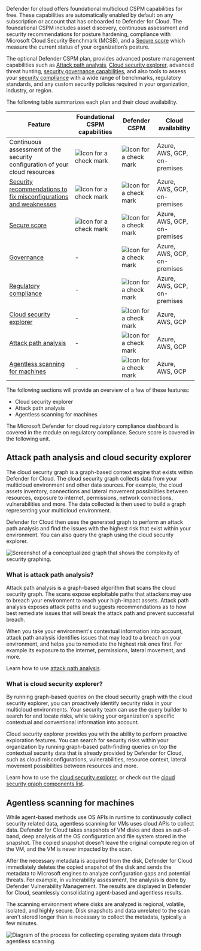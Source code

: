 Defender for cloud offers foundational multicloud CSPM capabilities for free. These capabilities are automatically enabled by default on any subscription or account that has onboarded to Defender for Cloud. The foundational CSPM includes asset discovery, continuous assessment and security recommendations for posture hardening, compliance with Microsoft Cloud Security Benchmark (MCSB), and a [Secure score](/azure/defender-for-cloud/secure-score-access-and-track) which measure the current status of your organization’s posture.

The optional Defender CSPM plan, provides advanced posture management capabilities such as [Attack path analysis](/azure/defender-for-cloud/how-to-manage-attack-path), [Cloud security explorer](/azure/defender-for-cloud/how-to-manage-cloud-security-explorer), advanced threat hunting, [security governance capabilities](/azure/defender-for-cloud/concept-regulatory-compliance), and also tools to assess your [security compliance](/azure/defender-for-cloud/review-security-recommendations) with a wide range of benchmarks, regulatory standards, and any custom security policies required in your organization, industry, or region. 

The following table summarizes each plan and their cloud availability.

| Feature | Foundational CSPM capabilities | Defender CSPM | Cloud availability |
|--|--|--|--|
| Continuous assessment of the security configuration of your cloud resources | ![Icon for a check mark](../media/yes-icon.png) | ![Icon for a check mark](../media/yes-icon.png) | Azure, AWS, GCP, on-premises |
| [Security recommendations to fix misconfigurations and weaknesses](/azure/defender-for-cloud/review-security-recommendations) | ![Icon for a check mark](../media/yes-icon.png) | ![Icon for a check mark](../media/yes-icon.png)| Azure, AWS, GCP, on-premises |
| [Secure score](/azure/defender-for-cloud/secure-score-security-controls) | ![Icon for a check mark](../media/yes-icon.png) | ![Icon for a check mark](../media/yes-icon.png) | Azure, AWS, GCP, on-premises |
| [Governance](/azure/defender-for-cloud/concept-regulatory-compliance) | - | ![Icon for a check mark](../media/yes-icon.png) | Azure, AWS, GCP, on-premises |
| [Regulatory compliance](/azure/defender-for-cloud/concept-regulatory-compliance) | - | ![Icon for a check mark](../media/yes-icon.png) | Azure, AWS, GCP, on-premises |
| [Cloud security explorer](/azure/defender-for-cloud/how-to-manage-cloud-security-explorer) | - | ![Icon for a check mark](../media/yes-icon.png) | Azure, AWS, GCP |
| [Attack path analysis](/azure/defender-for-cloud/how-to-manage-attack-path) | - | ![Icon for a check mark](../media/yes-icon.png) | Azure, AWS, GCP |
| [Agentless scanning for machines](/azure/defender-for-cloud/concept-agentless-data-collection) | - | ![Icon for a check mark](../media/yes-icon.png) | Azure, AWS, GCP |

The following sections will provide an overview of a few of these features:

- Cloud security explorer
- Attack path analysis
- Agentless scanning for machines

The Microsoft Defender for cloud regulatory compliance dashboard is covered in the module on regulatory compliance. Secure score is covered in the following unit.
<!--
TODO: Link to other module here
-->

## Attack path analysis and cloud security explorer

The cloud security graph is a graph-based context engine that exists within Defender for Cloud. The cloud security graph collects data from your multicloud environment and other data sources. For example, the cloud assets inventory, connections and lateral movement possibilities between resources, exposure to internet, permissions, network connections, vulnerabilities and more. The data collected is then used to build a graph representing your multicloud environment.

Defender for Cloud then uses the generated graph to perform an attack path analysis and find the issues with the highest risk that exist within your environment. You can also query the graph using the cloud security explorer.

![Screenshot of a conceptualized graph that shows the complexity of security graphing.](../media/security-map.png)
<!--
[](/azure/defender-for-cloud/concept-attack-path#what-is-attack-path-analysis)
-->


### What is attack path analysis?

Attack path analysis is a graph-based algorithm that scans the cloud security graph. The scans expose exploitable paths that attackers may use to breach your environment to reach your high-impact assets. Attack path analysis exposes attack paths and suggests recommendations as to how best remediate issues that will break the attack path and prevent successful breach.

When you take your environment's contextual information into account, attack path analysis identifies issues that may lead to a breach on your environment, and helps you to remediate the highest risk ones first. For example its exposure to the internet, permissions, lateral movement, and more.

Learn how to use [attack path analysis](/azure/defender-for-cloud/how-to-manage-attack-path).

### What is cloud security explorer?

By running graph-based queries on the cloud security graph with the cloud security explorer, you can proactively identify security risks in your multicloud environments. Your security team can use the query builder to search for and locate risks, while taking your organization's specific contextual and conventional information into account.

Cloud security explorer provides you with the ability to perform proactive exploration features. You can search for security risks within your organization by running graph-based path-finding queries on top the contextual security data that is already provided by Defender for Cloud, such as cloud misconfigurations, vulnerabilities, resource context, lateral movement possibilities between resources and more.

Learn how to use the [cloud security explorer](/azure/defender-for-cloud/how-to-manage-cloud-security-explorer), or check out the [cloud security graph components list](/azure/defender-for-cloud/attack-path-reference#cloud-security-graph-components-list).


## Agentless scanning for machines
<!--
/azure/defender-for-cloud/concept-agentless-data-collection
-->
While agent-based methods use OS APIs in runtime to continuously collect security related data, agentless scanning for VMs uses cloud APIs to collect data. Defender for Cloud takes snapshots of VM disks and does an out-of-band, deep analysis of the OS configuration and file system stored in the snapshot. The copied snapshot doesn't leave the original compute region of the VM, and the VM is never impacted by the scan.

After the necessary metadata is acquired from the disk, Defender for Cloud immediately deletes the copied snapshot of the disk and sends the metadata to Microsoft engines to analyze configuration gaps and potential threats. For example, in vulnerability assessment, the analysis is done by Defender Vulnerability Management. The results are displayed in Defender for Cloud, seamlessly consolidating agent-based and agentless results.

The scanning environment where disks are analyzed is regional, volatile, isolated, and highly secure. Disk snapshots and data unrelated to the scan aren't stored longer than is necessary to collect the metadata, typically a few minutes.

![Diagram of the process for collecting operating system data through agentless scanning.](../media/agentless-scanning-process.png)